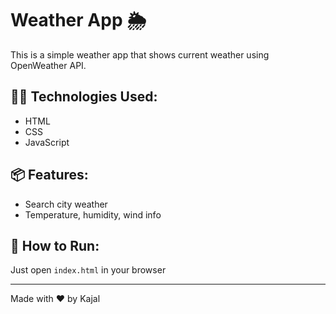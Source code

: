 # Weather App 🌦️

This is a simple weather app that shows current weather using OpenWeather API.

## 👨‍💻 Technologies Used:
- HTML
- CSS
- JavaScript

## 📦 Features:
- Search city weather
- Temperature, humidity, wind info

## 🚀 How to Run:
Just open `index.html` in your browser

---

Made with ❤️ by Kajal
